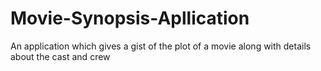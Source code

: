 # Movie-Synopsis-Apllication
An application which gives a gist of the plot of a movie along with details about the cast and crew
